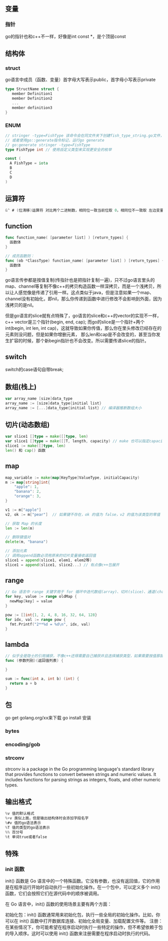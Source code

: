## 变量

### 指针
go的指针也和c++不一样，好像是int const *，是个顶层const

## 结构体

### struct

go语言中成员（函数、变量）首字母大写表示public，首字母小写表示private

```go
type StructName struct {
   member Definition1
   member Definition2
   ...
   member definition3
}
```
### ENUM
```go
// stringer -type=FishType 该命令会在同文件夹下创建fish_type_string.go文件，包含该类型的String()函数。
// 或者使用go::generate指令标记，运行go generate
// go:generate stringer -type=FishType
type FishType int // 使用自定义类型来实现更安全的枚举

const (
  A FishType = iota
  B
  C
  D
)
```

## 运算符
``` go
&^ # (位清移)运算符 对比两个二进制数，相同位一致当前位取 0，相同位不一致取 左边变量二进制数的当前位值.所以可以用来清零！
```

## function
``` go
func function_name( [parameter list] ) [return_types] {
  函数体
}

// 成员函数则：
func (ob *ClassType) function_name( [parameter list] ) [return_types] {
  函数体
}
```
go语言传参都是按值复制(传指针也是把指针复制一遍)，只不过go语言里头的map、channel等复制不像c++的拷贝构造函数一样深拷贝，而是一个浅拷贝，所以让人感觉像是传递了引用一样。这点类似于java，但是注意如果一个map、channel没有初始化，即nil，那么你传递到函数中进行修改不会影响到外面，因为浅拷贝的是nil。

但是go语言的slice就有点特殊了，go语言的slice和c++的vector的实现不一样，c++ vector是三个指针(begin, end, cap); 而go的slice是一个指针+两个int(begin, int len, int cap)，这就导致如果你传值，那么你在里头修改已经存在的元素则没问题，但是如果你增删元素， 那么len和cap是不会改变的，甚至当你发生扩容的时候，那个新begin指针也不会改变。所以需要传递slice的指针。

## switch
switch的case语句自带break;

## 数组(栈上)
```go
var array_name [size]data_type
array_name := [size]data_type{initial list}
array_name := [...]data_type{initial list} // 编译器推断数组大小
```

## 切片(动态数组)
``` go
var slice1 []type = make([]type, len)
var slice1 []type = make([]T, length, capacity) // make 也可以指定capacity，
slice1 := make([]type, len)
len() 和 cap() 函数
```
## map
```go
map_variable := make(map[KeyType]ValueType, initialCapacity)
m := map[string]int{
    "apple": 1,
    "banana": 2,
    "orange": 3,
}

v1 := m["apple"]
v2, ok := m["pear"]  // 如果键不存在，ok 的值为 false，v2 的值为该类型的零值

// 获取 Map 的长度
len := len(m)

// 删除键值对
delete(m, "banana")

// 添加元素
// 调用append函数必须用原来的切片变量接收返回值
slice1 = append(slice1, elem1, elem2等)
slice1 = append(slice1, slice2...) // 有点像c++包展开
```

## range
```go
// Go 语言中 range 关键字用于 for 循环中迭代数组(array)、切片(slice)、通道(channel)或集合(map)的元素。在数组和切片中它返回元素的索引和索引对应的值，在集合中返回 key-value 对。
for key, value := range oldMap {
  newMap[key] = value
}

pow := []int{1, 2, 4, 8, 16, 32, 64, 128}
for idx, val := range pow {
  fmt.Printf("2**%d = %d\n", idx, val)
}

```

## lambda
``` go
// 似乎全是隐士的引用捕获，不像c++还得需要自己捕获并且选择捕获类型，如果需要按值那就传参
func (参数列别)(返回值列表) {

}

sum := func(int a, int b) (int) {
  return a + b
}
```

## 包
go get golang.org/xx来下载
go install 安装

### bytes
### encoding/gob
### strconv
strconv is a package in the Go programming language's standard library that provides functions to convert between strings and numeric values. It includes functions for parsing strings as integers, floats, and other numeric types.

## 输出格式
``` go
%v 值的默认格式
%+v 类似上面，但是输出结构体时会添加字段名字
%#v 值的go语法表示
%T 值的类型的go语法表示
%% 百分号
%t 单词true或者false
```

## 特殊

### init 函数
init() 函数是 Go 语言中的一个特殊函数。它没有参数，也没有返回值，它的作用是在程序运行开始时自动执行一些初始化操作。在一个包中，可以定义多个 init() 函数，它们会按照它们在源代码中的顺序被调用。

在 Go 语言中，init() 函数的使用场景主要有两个方面：

初始化包：init() 函数通常用来初始化包，执行一些全局的初始化操作。比如，你可以在 init() 函数中打开数据库连接、初始化全局变量、加载配置文件等。
注册：在某些情况下，你可能希望在程序启动时执行一些特定的操作，但不希望依赖于包的导入顺序。这时可以使用 init() 函数来注册需要在程序启动时执行的代码。
